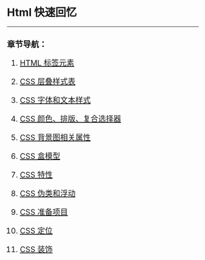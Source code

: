 # Html 快速回忆
---
## 章节导航：
<div style="font-size:20px;">


1. [HTML 标签元素](htmlCssJs/html-Css/1.md)

2. [CSS 层叠样式表](htmlCssJs/html-Css/2.md)
3. [CSS 字体和文本样式](htmlCssJs/html-Css/3.md)
4. [CSS 颜色、排版、复合选择器](htmlCssJs/html-Css/4.md)
5. [CSS 背景图相关属性](htmlCssJs/html-Css/5.md)
6. [CSS 盒模型](htmlCssJs/html-Css/6.md)
7. [CSS 特性](htmlCssJs/html-Css/7.md)
8. [CSS 伪类和浮动](htmlCssJs/html-Css/8.md)
9. [CSS 准备项目](htmlCssJs/html-Css/9.md)
10. [CSS 定位](htmlCssJs/html-Css/10.md)
11. [CSS 装饰](htmlCssJs/html-Css/11.md)

</div>
